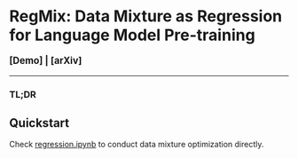 # RegMix: Data Mixture as Regression for Language Model Pre-training

<p align='left' style="text-align:left;font-size:1.2em;">
<b>
    [<a href="https://huggingface.co/spaces/sail/RegMix" target="_blank" style="text-decoration: none;">Demo</a>] |
    [<a href="" target="_blank" style="text-decoration: none;">arXiv</a>]</b>
</p>

----------------------------------------------------------------------

### TL;DR



## Quickstart

Check [regression.ipynb](regression_fitting/regression.ipynb) to conduct data mixture optimization directly.
